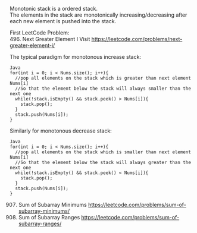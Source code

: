 Monotonic stack is a ordered stack. 
<br>The elements in the stack are monotonically increasing/decreasing after each new element is pushed into the stack.

First LeetCode Problem: 
<br>496. Next Greater Element I
Visit https://leetcode.com/problems/next-greater-element-i/

The typical paradigm for monotonous increase stack:
```
Java
for(int i = 0; i < Nums.size(); i++){
  //pop all elements on the stack which is greater than next element Nums[i]
  //So that the element below the stack will always smaller than the next one
  while(!stack.isEmpty() && stack.peek() > Nums[i]){
    stack.pop();
  }
  stack.push(Nums[i]);
}
```

Similarly for monotonous decrease stack:
```
Java
for(int i = 0; i < Nums.size(); i++){
  //pop all elements on the stack which is smaller than next element Nums[i]
  //So that the element below the stack will always greater than the next one
  while(!stack.isEmpty() && stack.peek() < Nums[i]){
    stack.pop();
  }
  stack.push(Nums[i]);
}
```

907. Sum of Subarray Minimums
https://leetcode.com/problems/sum-of-subarray-minimums/
2104. Sum of Subarray Ranges
https://leetcode.com/problems/sum-of-subarray-ranges/
